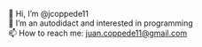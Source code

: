 👋 Hi, I’m @jcoppede11<br>
👀 I’m an autodidact and interested in programming<br>
📫 How to reach me: juan.coppede11@gmail.com<br>
